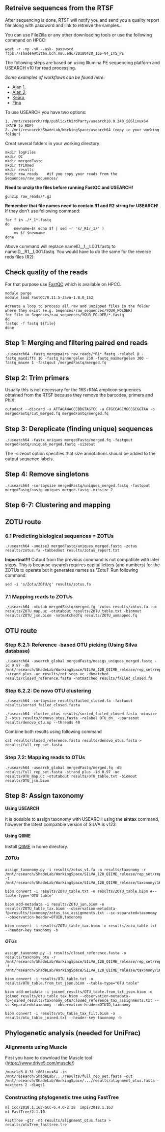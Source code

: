 ## Retreive sequences from the RTSF
After sequencing is done, RTSF will notify you and send you a quality report file along with password and link to retreive the samples.

You can use FileZilla or any other downloading tools or use the following command on HPCC:
```
wget -r -np -nH --ask- password ftps://shadea@titan.bch.msu.edu/20180420_16S-V4_ITS_PE
```

The following steps are based on using Illumina PE sequencing platform and USEARCH v10 for read processing.

_Some examples of workflows can be found here_: 
- [Alan 1](https://github.com/ShadeLab/PAPER_Bowsher_mSystems_2019_16sRatio_CTCstain/blob/master/Bean_Soil_HPCC_Analysis.txt), 
- [Alan 2](https://github.com/ShadeLab/PAPER_MimulusRecipTransplant_Submitted/blob/master/1%20-%20Sequence%20Analysis/HPCC_analysis.md),
- [Keara](https://github.com/ShadeLab/PAPER_GradySorensenStopnisek_NatComm_2019/blob/master/Usearch_Workflow.md),
- [Fina](https://github.com/ShadeLab/PAPER_Bintarti_2019_Apple/blob/master/16SrRNAgene_SeqWorkflow.md)

To use USEARCH you have two options:
```
1. /mnt/research/rdp/public/thirdParty/usearch10.0.240_i86linux64 (PATH to RDP)
2. /mnt/research/ShadeLab/WorkingSpace/usearch64 (copy to your working folder)  
```

Creat several folders in your working directory:
```
mkdir logFiles
mkdir QC
mkdir mergedFastq
mkdir trimmed
mkdir results
mkdir raw_reads    #if you copy your reads from the Sequences/raw_sequences/
```

__Need to unzip the files before running FastQC and USEARCH!__
```
gunzip raw_reads/*.gz
```

__Remember that file names need to contain R1 and R2 string for USEARCH!__
If they don't use following command:
```
for f in ./*_1*.fastq
do 
	newname=$( echo $f | sed -r 's/_R1/_1/' )
	mv $f $newname 
done
```
Above command will replace nameID__1__L001.fastq to nameID__R1__L001.fastq. You would have to do the same for the reverse reds files (R2). 

## Check quality of the reads 
For that purpose use [FastQC](https://www.bioinformatics.babraham.ac.uk/projects/fastqc/) which is available on HPCC.

```
module purge
module load FastQC/0.11.5-Java-1.8.0_162

#create a loop to process all raw and unzipped files in the folder where they exist (e.g. Seqences/raw_sequences/YOUR_FOLDER)
for file in Seqences/raw_sequences/YOUR_FOLDER/*.fastq
do
fastqc -f fastq ${file}
done
```

## Step 1: Merging and filtering paired end reads

```
./usearch64 -fastq_mergepairs raw_reads/*R1*.fastq -relabel @ -fastq_maxdiffs 10 -fastq_minmergelen 250 -fastq_maxmergelen 300 -fastq_maxee 1 -fastqout /mergedFastq/merged.fq
```

## Step 2: Trim primers 
Usually this is not necessary for the 16S rRNA amplicon sequences obtained from the RTSF because they remove the barcodes, primers and PhiX. 

```
cutadapt --discard -a ATTAGAWACCCBDGTAGTCC -a GTGCCAGCMGCCGCGGTAA -o mergedFastq/cut_merged.fq mergedFastq/merged.fq
```

## Step 3: Dereplicate (finding unique) sequences 
```
./usearch64 -fastx_uniques mergedFastq/merged.fq -fastqout mergedFastq/uniques_merged.fastq -sizeout
```
The -sizeout option specifies that size annotations should be added to the output sequence labels.

## Step 4: Remove singletons
```
./usearch64 -sortbysize mergedFastq/uniques_merged.fastq -fastqout mergedFastq/nosig_uniques_merged.fastq -minsize 2
```

## Step 6-7: Clustering and mapping
## ZOTU route
### 6.1 Predicting biological sequences = ZOTUs
```
./usearch64 -unoise3 mergedFastq/uniques_merged.fastq -zotus results/zotus.fa -tabbedout results/zotus_report.txt 
```

__Importnat!!!__
Output from the previous command is not compatible with later steps. This is because usearch requires capital letters (and numbers) for the ZOTUs to operate but it generates names as 'Zotu1'
Run following command:
```
sed -i 's/Zotu/ZOTU/g' results/zotus.fa
```

### 7.1 Mapping reads to ZOTUs
```
./usearch64 -otutab mergedFastq/merged.fq -zotus results/zotus.fa -uc results/ZOTU_map.uc -otutabout results/ZOTU_table.txt -biomout results/ZOTU_jsn.biom -notmatchedfq results/ZOTU_unmapped.fq
```

## OTU route

###  Step 6.2.1: Reference -based OTU picking (Using Silva database)
```
./usearch64 -usearch_global mergedFastq/nosigs_uniques_merged.fastq -id 0.97 -db /mnt/research/ShadeLab/WorkingSpace/SILVA_128_QIIME_release/rep_set/rep_set_16S_only/97/97_otus_16S.fasta -strand plus -uc results/ref_seqs.uc -dbmatched results/closed_reference.fasta -notmatched results/failed_closed.fa
```
###  Step 6.2.2: De novo OTU clustering 
```
./usearch64 -sortbysize results/failed_closed.fa -fastaout results/sorted_failed_closed.fasta

./usearch64 -cluster_otus results/sorted_failed_closed.fasta -minsize 2 -otus results/denovo_otus.fasta -relabel OTU_dn_ -uparseout results/denovo_otu.up --threads 40
```

Combine both results using following command
```
cat results/closed_reference.fasta results/denovo_otus.fasta > results/full_rep_set.fasta
```

### Step 7.2: Mapping reads to OTUs
```
./usearch64 -usearch_global mergedFastq/merged.fq -db results/full_rep_set.fasta -strand plus -id 0.97 -uc results/OTU_map.uc -otutabout results/OTU_table.txt -biomout results/OTU_jsn.biom
```              

## Step 8: Assign taxonomy

#### Using USEARCH
It is possible to assign taxonomy with USEARCH using the __sintax__ command, however the latest compatible version of SILVA is v123.

#### Using QIIME
Install [QIIME](http://qiime.org/install/install.html) in home directory.

##### ZOTUs
```
assign_taxonomy.py -i results/zotus_v1.fa -o results/taxonomy -r /mnt/research/ShadeLab/WorkingSpace/SILVA_128_QIIME_release/rep_set/rep_set_16S_only/97/97_otus_16S.fasta -t /mnt/research/ShadeLab/WorkingSpace/SILVA_128_QIIME_release/taxonomy/16S_only/97/consensus_taxonomy_7_levels.txt

biom convert -i results/ZOTU_table.txt -o results/ZOTU_table.biom #--table-type='OTU table'

biom add-metadata -i results/ZOTU_jsn.biom -o results/ZOTU_table_tax.biom --observation-metadata-fp=results/taxonomy/zotus_tax_assignments.txt --sc-separated=taxonomy --observation-header=OTUID,taxonomy

biom convert -i results/ZOTU_table_tax.biom -o results/zotu_table.txt --header-key taxonomy -b
```

##### OTUs
```
assign_taxonomy.py -i results/closed_reference.fasta -o results/taxonomy_otu -r /mnt/research/ShadeLab/WorkingSpace/SILVA_128_QIIME_release/rep_set/rep_set_16S_only/97/97_otus_16S.fasta -t /mnt/research/ShadeLab/WorkingSpace/SILVA_128_QIIME_release/taxonomy/16S_only/97/consensus_taxonomy_7_levels.txt

biom convert -i results/OTU_table.txt -o results/OTU_table.from_txt_json.biom --table-type="OTU table"

biom add-metadata -i joined_results/OTU_table.from_txt_json.biom -o joined_results/otu_table_tax.biom --observation-metadata-fp=joined_results/taxonomy_otu/closed_reference_tax_assignments.txt --sc-separated=taxonomy --observation-header=OTUID,taxonomy

biom convert -i results/otu_table_tax_filt.biom -o results/otu_table_joined.txt --header-key taxonomy -b
```


## Phylogenetic analysis (needed for UniFrac)

### Alignments using Muscle
First you have to download the Muscle tool (https://www.drive5.com/muscle/)
```
/muscle3.8.31_i86linux64 -in /mnt/research/ShadeLab/.../results/full_rep_set.fasta -out /mnt/research/ShadeLab/WorkingSpace/.../results/alignment_otus.fasta -maxiters 2 -diags1
```

### Constructing phylogenetic tree using FastTree
```
ml icc/2018.1.163-GCC-6.4.0-2.28  impi/2018.1.163
ml FastTree/2.1.10 

FastTree -gtr -nt results/alignment_otus.fasta > results/otuTree_fasttree.tre
```
